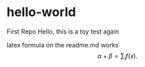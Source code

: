 # hello-world
First Repo
Hello, this is a toy
test again

latex formula on the readme.md works
$$\alpha + \beta = \sum_i f(x).$$

